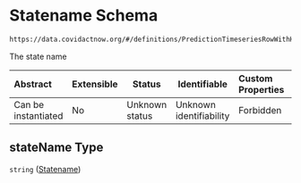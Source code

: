 # Statename Schema

```txt
https://data.covidactnow.org/#/definitions/PredictionTimeseriesRowWithHeader/properties/stateName
```

The state name


| Abstract            | Extensible | Status         | Identifiable            | Custom Properties | Additional Properties | Access Restrictions | Defined In                                                   |
| :------------------ | ---------- | -------------- | ----------------------- | :---------------- | --------------------- | ------------------- | ------------------------------------------------------------ |
| Can be instantiated | No         | Unknown status | Unknown identifiability | Forbidden         | Allowed               | none                | [schemas.json\*](../out/schemas.json "open original schema") |

## stateName Type

`string` ([Statename](schemas-definitions-predictiontimeseriesrowwithheader-properties-statename.md))
